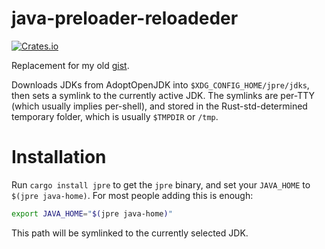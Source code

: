 java-preloader-reloadeder
=========================
[![Crates.io](https://img.shields.io/crates/v/jpre?style=flat-square)](https://crates.io/crates/jpre)

Replacement for my old [gist](https://gist.github.com/octylFractal/d85e0b160d8be75dbca29910a2b34f34).

Downloads JDKs from AdoptOpenJDK into `$XDG_CONFIG_HOME/jpre/jdks`, then sets a symlink to the currently active JDK.
The symlinks are per-TTY (which usually implies per-shell), and stored in the Rust-std-determined temporary folder,
which is usually `$TMPDIR` or `/tmp`.

# Installation
Run `cargo install jpre` to get the `jpre` binary, and set your `JAVA_HOME` to `$(jpre java-home)`.
For most people adding this is enough:
```sh
export JAVA_HOME="$(jpre java-home)"
```
This path will be symlinked to the currently selected JDK.
